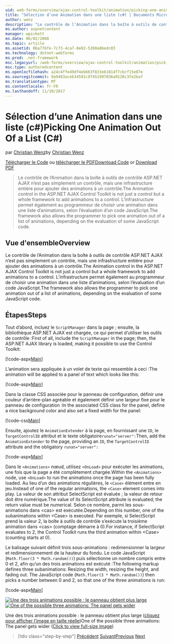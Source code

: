 ```yaml
---
uid: web-forms/overview/ajax-control-toolkit/animation/picking-one-animation-out-of-a-list-cs
title: "Sélection d’une Animation dans une liste (c#) | Documents Microsoft"
author: wenz
description: "Le contrôle de l’Animation dans la boîte à outils de contrôle ASP.NET AJAX n’est pas simplement un contrôle, mais une infrastructure entière pour ajouter des animations à un contrôle. Le framework également autoriser..."
ms.author: aspnetcontent
manager: wpickett
ms.date: 06/02/2008
ms.topic: article
ms.assetid: 06a776fe-7c73-4ca7-8e02-5260a86edc03
ms.technology: dotnet-webforms
ms.prod: .net-framework
msc.legacyurl: /web-forms/overview/ajax-control-toolkit/animation/picking-one-animation-out-of-a-list-cs
msc.type: authoredcontent
ms.openlocfilehash: a24c4ffe49df4eb663f833eb1814f7cbcf15e07e
ms.sourcegitcommit: 9a9483aceb34591c97451997036a9120c3fe2baf
ms.translationtype: MT
ms.contentlocale: fr-FR
ms.lasthandoff: 11/10/2017
---
```

<a name="picking-one-animation-out-of-a-list-c"></a><span data-ttu-id="09737-104">Sélection d’une Animation dans une liste (c#)</span><span class="sxs-lookup"><span data-stu-id="09737-104">Picking One Animation Out Of a List (C#)</span></span>
====================
<span data-ttu-id="09737-105">par [Christian Wenz](https://github.com/wenz)</span><span class="sxs-lookup"><span data-stu-id="09737-105">by [Christian Wenz](https://github.com/wenz)</span></span>

<span data-ttu-id="09737-106">[Télécharger le Code](http://download.microsoft.com/download/f/9/a/f9a26acd-8df4-4484-8a18-199e4598f411/Animation5.cs.zip) ou [télécharger le PDF](http://download.microsoft.com/download/6/7/1/6718d452-ff89-4d3f-a90e-c74ec2d636a3/animation5CS.pdf)</span><span class="sxs-lookup"><span data-stu-id="09737-106">[Download Code](http://download.microsoft.com/download/f/9/a/f9a26acd-8df4-4484-8a18-199e4598f411/Animation5.cs.zip) or [Download PDF](http://download.microsoft.com/download/6/7/1/6718d452-ff89-4d3f-a90e-c74ec2d636a3/animation5CS.pdf)</span></span>

> <span data-ttu-id="09737-107">Le contrôle de l’Animation dans la boîte à outils de contrôle ASP.NET AJAX n’est pas simplement un contrôle, mais une infrastructure entière pour ajouter des animations à un contrôle.</span><span class="sxs-lookup"><span data-stu-id="09737-107">The Animation control in the ASP.NET AJAX Control Toolkit is not just a control but a whole framework to add animations to a control.</span></span> <span data-ttu-id="09737-108">L’infrastructure permet également au programmeur de choisir une animation dans une liste d’animations, selon l’évaluation d’un code JavaScript.</span><span class="sxs-lookup"><span data-stu-id="09737-108">The framework also allows the programmer to pick one animation out of a list of animations, depending on the evaluation of some JavaScript code.</span></span>


## <a name="overview"></a><span data-ttu-id="09737-109">Vue d'ensemble</span><span class="sxs-lookup"><span data-stu-id="09737-109">Overview</span></span>

<span data-ttu-id="09737-110">Le contrôle de l’Animation dans la boîte à outils de contrôle ASP.NET AJAX n’est pas simplement un contrôle, mais une infrastructure entière pour ajouter des animations à un contrôle.</span><span class="sxs-lookup"><span data-stu-id="09737-110">The Animation control in the ASP.NET AJAX Control Toolkit is not just a control but a whole framework to add animations to a control.</span></span> <span data-ttu-id="09737-111">L’infrastructure permet également au programmeur de choisir une animation dans une liste d’animations, selon l’évaluation d’un code JavaScript.</span><span class="sxs-lookup"><span data-stu-id="09737-111">The framework also allows the programmer to pick one animation out of a list of animations, depending on the evaluation of some JavaScript code.</span></span>

## <a name="steps"></a><span data-ttu-id="09737-112">Étapes</span><span class="sxs-lookup"><span data-stu-id="09737-112">Steps</span></span>

<span data-ttu-id="09737-113">Tout d’abord, incluez le `ScriptManager` dans la page ; ensuite, la bibliothèque ASP.NET AJAX est chargée, ce qui permet d’utiliser les outils de contrôle :</span><span class="sxs-lookup"><span data-stu-id="09737-113">First of all, include the `ScriptManager` in the page; then, the ASP.NET AJAX library is loaded, making it possible to use the Control Toolkit:</span></span>

[!code-aspx[Main](picking-one-animation-out-of-a-list-cs/samples/sample1.aspx)]

<span data-ttu-id="09737-114">L’animation sera appliquée à un volet de texte qui ressemble à ceci :</span><span class="sxs-lookup"><span data-stu-id="09737-114">The animation will be applied to a panel of text which looks like this:</span></span>

[!code-aspx[Main](picking-one-animation-out-of-a-list-cs/samples/sample2.aspx)]

<span data-ttu-id="09737-115">Dans la classe CSS associée pour le panneau de configuration, définir une couleur d’arrière-plan agréable et également définir une largeur fixe pour le panneau de configuration :</span><span class="sxs-lookup"><span data-stu-id="09737-115">In the associated CSS class for the panel, define a nice background color and also set a fixed width for the panel:</span></span>

[!code-css[Main](picking-one-animation-out-of-a-list-cs/samples/sample3.css)]

<span data-ttu-id="09737-116">Ensuite, ajoutez le `AnimationExtender` à la page, en fournissant une `ID`, le `TargetControlID` attribut et le texte obligatoire`runat="server":`</span><span class="sxs-lookup"><span data-stu-id="09737-116">Then, add the `AnimationExtender` to the page, providing an `ID`, the `TargetControlID` attribute and the obligatory `runat="server":`</span></span>

[!code-aspx[Main](picking-one-animation-out-of-a-list-cs/samples/sample4.aspx)]

<span data-ttu-id="09737-117">Dans le `<Animations>` nœud, utilisez `<OnLoad>` pour exécuter les animations, une fois que la page a été complètement chargée.</span><span class="sxs-lookup"><span data-stu-id="09737-117">Within the `<Animations>` node, use `<OnLoad>` to run the animations once the page has been fully loaded.</span></span> <span data-ttu-id="09737-118">Au lieu d’un des animations régulières, le `<Case>` élément entre en jeu.</span><span class="sxs-lookup"><span data-stu-id="09737-118">Instead of one of the regular animations, the `<Case>` element comes into play.</span></span> <span data-ttu-id="09737-119">La valeur de son attribut SelectScript est évaluée ; la valeur de retour doit être numérique.</span><span class="sxs-lookup"><span data-stu-id="09737-119">The value of its SelectScript attribute is evaluated; the return value must be numerical.</span></span> <span data-ttu-id="09737-120">Selon ce nombre, parmi les sous-animations dans &lt;cas&gt; est exécutée.</span><span class="sxs-lookup"><span data-stu-id="09737-120">Depending on this number, one of the subanimations within &lt;Case&gt; is executed.</span></span> <span data-ttu-id="09737-121">Par exemple, si SelectScript prend la valeur 2, la boîte à outils de contrôle s’exécute la troisième animation dans &lt;cas&gt; (comptage démarre à 0).</span><span class="sxs-lookup"><span data-stu-id="09737-121">For instance, if SelectScript evaluates to 2, the Control Toolkit runs the third animation within &lt;Case&gt; (counting starts at 0).</span></span>

<span data-ttu-id="09737-122">Le balisage suivant définit trois sous-animations : redimensionner la largeur et redimensionnement de la hauteur du fondu. Le code JavaScript (`Math.floor(3 * Math.random())`) puis sélectionne un nombre compris entre 0 et 2, afin qu’un des trois animations est exécuté :</span><span class="sxs-lookup"><span data-stu-id="09737-122">The following markup defines three subanimations: Resizing the width, resizing the height, and fading out. The JavaScript code (`Math.floor(3 * Math.random())`) then picks a number between 0 and 2, so that one of the three animations is run:</span></span>

[!code-aspx[Main](picking-one-animation-out-of-a-list-cs/samples/sample5.aspx)]


<span data-ttu-id="09737-123">[![Une des trois animations possible : le panneau obtient plus large](picking-one-animation-out-of-a-list-cs/_static/image2.png)](picking-one-animation-out-of-a-list-cs/_static/image1.png)</span><span class="sxs-lookup"><span data-stu-id="09737-123">[![One of the possible three animations: The panel gets wider](picking-one-animation-out-of-a-list-cs/_static/image2.png)](picking-one-animation-out-of-a-list-cs/_static/image1.png)</span></span>

<span data-ttu-id="09737-124">Une des trois animations possible : le panneau obtient plus large ([cliquez pour afficher l’image en taille réelle](picking-one-animation-out-of-a-list-cs/_static/image3.png))</span><span class="sxs-lookup"><span data-stu-id="09737-124">One of the possible three animations: The panel gets wider ([Click to view full-size image](picking-one-animation-out-of-a-list-cs/_static/image3.png))</span></span>

>[!div class="step-by-step"]
<span data-ttu-id="09737-125">[Précédent](animation-depending-on-a-condition-cs.md)
[Suivant](animating-in-response-to-user-interaction-cs.md)</span><span class="sxs-lookup"><span data-stu-id="09737-125">[Previous](animation-depending-on-a-condition-cs.md)
[Next](animating-in-response-to-user-interaction-cs.md)</span></span>

